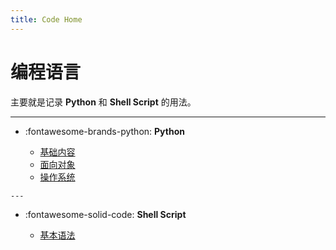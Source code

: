 ```yaml
---
title: Code Home
---
```


编程语言
=======

主要就是记录 **Python** 和 **Shell Script** 的用法。

---

-   :fontawesome-brands-python: **Python**

    -   [基础内容][pybase]
    -   [面向对象][obj]
    -   [操作系统][sys]

  [pybase]: ./python/basics.md
  [obj]: ./python/object-oriented.md
  [sys]: ./python/system-interaction.md

    ---

-   :fontawesome-solid-code: **Shell Script**

    -   [基本语法][shbase]

  [shbase]: ./shell-scripting/basics.md

